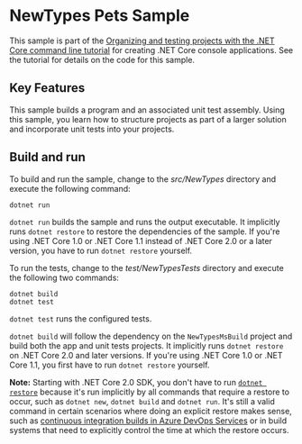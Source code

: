 # NewTypes Pets Sample

This sample is part of the [Organizing and testing projects with the .NET Core command line tutorial](https://docs.microsoft.com/dotnet/core/tutorials/testing-with-cli) for creating .NET Core console applications. See the tutorial for details on the code for this sample.

## Key Features

This sample builds a program and an associated unit test assembly. Using this sample, you learn how to structure projects as part of a larger solution and incorporate unit tests into your projects.

## Build and run

To build and run the sample, change to the *src/NewTypes* directory and execute the following command:

```console
dotnet run
```

`dotnet run` builds the sample and runs the output executable. It implicitly runs `dotnet restore` to restore the dependencies of the sample. If you're using .NET Core 1.0 or .NET Core 1.1 instead of .NET Core 2.0 or a later version, you have to run `dotnet restore` yourself.

To run the tests, change to the *test/NewTypesTests* directory and execute the following two commands:

```console
dotnet build
dotnet test
```

`dotnet test` runs the configured tests.

`dotnet build` will follow the dependency on the `NewTypesMsBuild` project and build both the app and unit tests projects. It implicitly runs `dotnet restore` on .NET Core 2.0 and later versions. If you're using .NET Core 1.0 or .NET Core 1.1, you first have to run `dotnet restore` yourself.

<a name="dotnet-restore-note"></a>
**Note:** Starting with .NET Core 2.0 SDK, you don't have to run [`dotnet restore`](https://docs.microsoft.com/dotnet/core/tools/dotnet-restore) because it's run implicitly by all commands that require a restore to occur, such as `dotnet new`, `dotnet build` and `dotnet run`. It's still a valid command in certain scenarios where doing an explicit restore makes sense, such as [continuous integration builds in Azure DevOps Services](https://docs.microsoft.com/azure/devops/build-release/apps/aspnet/build-aspnet-core) or in build systems that need to explicitly control the time at which the restore occurs.
